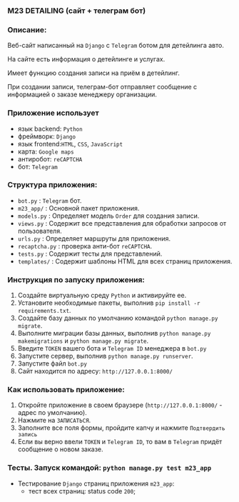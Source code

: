 ### M23 DETAILING (сайт + телеграм бот)

### Описание:
Веб-сайт написанный на `Django` с `Telegram` ботом для детейлинга авто. 

На сайте есть информация о детейлинге и услугах. 

Имеет функцию создания записи на приём в детейлинг.

При создании записи, телеграм-бот отправляет сообщение с информацией о заказе менеджеру организации.

### Приложение использует
- язык backend: `Python`
- фреймворк: `Django`
- язык frontend:`HTML`, `CSS`, `JavaScript`
- карта: `Google maps`
- антиробот: `reCAPTCHA`
- бот: `Telegram`

### Структура приложения:
- `bot.py` : `Telegram` бот.
- `m23_app/` : Основной пакет приложения.
- `models.py` : Определяет модель `Order` для создания записи.
- `views.py` : Содержит все представления для обработки запросов от пользователя.
- `urls.py` : Определяет маршруты для приложения.
- `recaptcha.py` : проверка анти-бот `reCAPTCHA`.
- `tests.py` : Содержит тесты для представлений.
- `templates/` : Содержит шаблоны HTML для всех страниц приложения.


### Инструкция по запуску приложения:
1. Создайте виртуальную среду `Python` и активируйте ее.
2. Установите необходимые пакеты, выполнив `pip install -r requirements.txt`.
3. Создайте базу данных по умолчанию командой `python manage.py migrate`.
4. Выполните миграции базы данных, выполнив `python manage.py makemigrations` и `python manage.py migrate`.
5. Введите `TOKEN` вашего бота и `Telegram ID` менеджера в `bot.py`
6. Запустите сервер, выполнив `python manage.py runserver`.
7. Запустите файл `bot.py`
8. Сайт находится по адресу: `http://127.0.0.1:8000/`

### Как использовать приложение:
1. Откройте приложение в своем браузере (`http://127.0.0.1:8000/` - адрес по умолчанию).
2. Нажмите на `ЗАПИСАТЬСЯ`.
3. Заполните все поля формы, пройдите капчу и нажмите `Подтвердить запись`
4. Если вы верно ввели `TOKEN` и `Telegram ID`, то вам в `Telegram` придёт сообщение о новом заказе.


### Тесты. Запуск командой: `python manage.py test m23_app`
- Тестирование `Django` страниц приложения `m23_app`:
    - тест всех страниц: status code `200`;